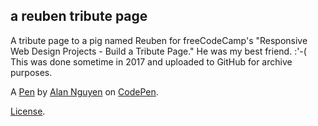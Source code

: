 a reuben tribute page
---------------------
A tribute page to a pig named Reuben for freeCodeCamp's "Responsive Web Design Projects - Build a Tribute Page." He was my best friend. :'-( 
This was done sometime in 2017 and uploaded to GitHub for archive purposes.

A [Pen](https://codepen.io/anguyen120/full/BQpBoX) by [Alan Nguyen](https://codepen.io/anguyen120) on [CodePen](https://codepen.io).

[License](https://codepen.io/anguyen120/pen/BQpBoX/license).

